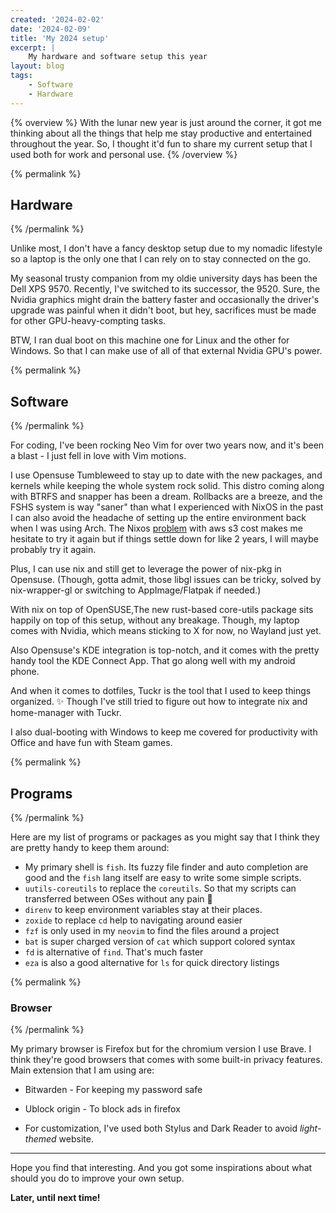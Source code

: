 ```yaml
---
created: '2024-02-02'
date: '2024-02-09'
title: 'My 2024 setup'
excerpt: |
    My hardware and software setup this year
layout: blog 
tags: 
    - Software
    - Hardware
---
```


{% overview %}
With the lunar new year is just around the corner, it got me thinking
about all the things that help me stay productive and entertained
throughout the year. So, I thought it'd fun to share my current setup
that I used both for work and personal use.
{% /overview %}

{% permalink %} 
## Hardware
{% /permalink %} 

Unlike most, I don't have a fancy desktop setup due to my nomadic
lifestyle so a laptop is the only one that I can rely on to stay
connected on the go. 

My seasonal trusty companion from my oldie
university days has been the Dell XPS 9570. Recently, I've switched to
its successor, the 9520. Sure, the Nvidia graphics might drain the
battery faster and occasionally the driver's upgrade was painful when it
didn't boot, but hey, sacrifices must be made for other
GPU-heavy-compting tasks. 

BTW, I ran dual boot on this machine one for
Linux and the other for Windows. So that I can make use of all of that
external Nvidia GPU's power.

{% permalink %}
## Software
{% /permalink %}

For coding, I've been rocking Neo Vim for over two years now, and it's 
been a blast - I just fell in love with Vim motions.

I use Opensuse Tumbleweed to stay up to date with the new packages, and 
kernels while keeping the whole system rock solid. This distro coming 
along with BTRFS and snapper has been a dream. Rollbacks are a breeze, 
and the FSHS system is way "saner" than what I experienced with NixOS 
in the past I can also avoid the headache of setting up the entire
environment back when I was using Arch. The Nixos 
[problem](https://discourse.nixos.org/t/the-nixos-foundations-call-to-action-s3-costs-require-community-support/28672)
with aws s3 cost makes me hesitate to try it again but if things settle 
down for like 2 years, I will maybe probably try it again.

Plus, I can use nix and still get to leverage the power of nix-pkg in 
Opensuse.  (Though, gotta admit, those libgl issues can be tricky, solved
by nix-wrapper-gl or switching to AppImage/Flatpak if needed.)

With nix on top of OpenSUSE,The new rust-based core-utils package sits 
happily on top of this setup,  without any breakage. Though, my laptop 
comes with Nvidia, which means sticking to X for now, no Wayland just yet.

Also Opensuse's KDE integration is top-notch, and it comes with the
pretty handy tool the KDE Connect App. That go along well with my android
phone.

And when it comes to dotfiles, Tuckr is the tool that I used to keep
things organized. ✨ Though I've still tried to figure out how to
integrate nix and home-manager with Tuckr.

I also dual-booting with Windows to keep me covered for productivity
with Office and have fun with Steam games.
 
{% permalink %}
## Programs
{% /permalink %}

Here are my list of programs or packages as you might say that I think
they are pretty handy to keep them around:
- My primary shell is `fish`. Its fuzzy file finder and
  auto completion are good and the `fish` lang itself are easy to write
  some simple scripts.
- `uutils-coreutils` to replace the `coreutils`. So that my scripts can
  transferred between OSes without any pain 🤭
- `direnv` to keep environment variables stay at their places.
- `zoxide` to replace `cd` help to navigating around easier
- `fzf` is only used in my `neovim` to find the files around a project
- `bat` is super charged version of `cat` which support colored syntax
- `fd` is alternative of `find`. That's much faster
- `eza` is also a good alternative for `ls` for quick directory
  listings 

{% permalink %}
### Browser
{% /permalink %}

My primary browser is Firefox but for the chromium version I use Brave.
I think they're good browsers that comes with some built-in privacy
features. Main extension that I am using are:

- Bitwarden - For keeping my password safe

- Ublock origin - To block ads in firefox

- For customization, I've used both Stylus and Dark Reader to avoid
*light-themed* website.


---
Hope you find that interesting. And you got some inspirations about what
should you do to improve your own setup.


**Later, until next time!**




